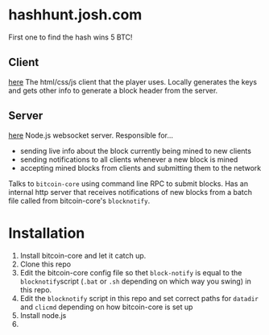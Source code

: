 # hashhunt.josh.com
 First one to find the hash wins 5 BTC! 

## Client

[here](/express_static/index.html)
The html/css/js client that the player uses. Locally generates the keys and gets other info to
generate a block header from the server.


## Server

[here](index.js)
Node.js websocket server. Responsible for...

* sending live info about the block currently being mined to new clients
* sending notifications to all clients whenever a new block is mined
* accepting mined blocks from clients and submitting them to the network

Talks to `bitcoin-core` using command line RPC to submit blocks. 
Has an internal http server that receives notifications of new blocks from a batch file called from bitcoin-core's `blocknotify`.

# Installation

1. Install bitcoin-core and let it catch up. 
3. Clone this repo
4. Edit the bitcoin-core config file so thet `block-notify` is equal to the `blocknotify`script (`.bat` or `.sh` depending on which way you swing) in this repo.
5.  Edit the `blocknotify` script in this repo and set correct paths for `datadir` and `clicmd` depending on how bitcoin-core is set up
6. Install node.js
7. 
  
